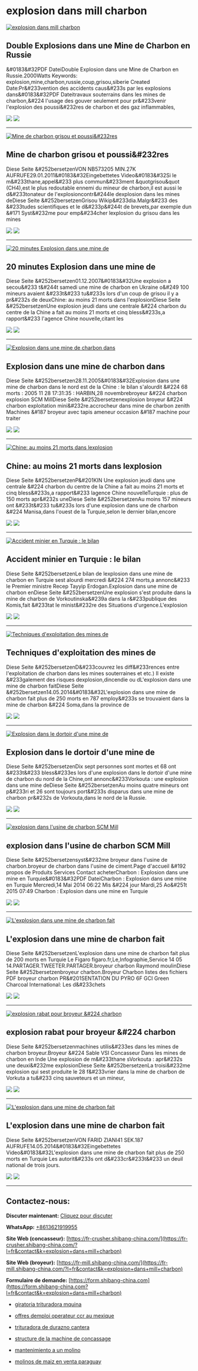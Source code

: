 # explosion dans mill charbon

<a href="https://swt.shibang-china.com/?l=fr&img&k=explosion+dans+mill+charbon" target="_blank">![explosion dans mill charbon](http://static.shibang-china.com/all-800x300/1054.jpg)</a>

## Double Explosions dans une Mine de Charbon en Russie
&#0183&#32PDF DateiDouble Explosion dans une Mine de Charbon en Russie.2000Watts Keywords: explosion,mine,charbon,russie,coup,grisou,siberie Created Date:Pr&#233vention des accidents caus&#233s par les explosions dans&#0183&#32PDF Dateitravaux souterrains dans les mines de charbon,&#224 l'usage des gouver seulement pour pr&#233venir l'explosion des poussi&#232res de charbon et des gaz inflammables,


<a href="https://whatsapp.shibangsoft.com/WhatsApp.php" target="_blank" title="WhatsApp">![](http://static.shibang-china.com/icon/whatsapp.png)</a> <a href="https://swt.shibang-china.com/?l=fr&icon&k=explosion+dans+mill+charbon" target="_blank">![](http://static.shibang-china.com/icon/chat-fr.png)</a>

---

<a href="https://swt.shibang-china.com/?l=fr&img&k=explosion+dans+mill+charbon" target="_blank">![Mine de charbon grisou et poussi&#232res](http://static.shibang-china.com/all-800x300/85.jpg)</a>

## Mine de charbon grisou et poussi&#232res
Diese Seite &#252bersetzenVON NB573205 MIN.27K AUFRUFE29.01.2011&#0183&#32Eingebettetes Video&#0183&#32Si le m&#233thane,appel&#233 plus commun&#233ment &quotgrisou&quot (CH4),est le plus redoutable ennemi du mineur de charbon,il est aussi le d&#233tonateur de l'explosioncontr&#244le dexplosion dans les mines deDiese Seite &#252bersetzenGrisou Wikip&#233dia.Malgr&#233 des &#233tudes scientifiques et le d&#233p&#244t de brevets,par exemple dun &#171 Syst&#232me pour emp&#234cher lexplosion du grisou dans les mines


<a href="https://whatsapp.shibangsoft.com/WhatsApp.php" target="_blank" title="WhatsApp">![](http://static.shibang-china.com/icon/whatsapp.png)</a> <a href="https://swt.shibang-china.com/?l=fr&icon&k=explosion+dans+mill+charbon" target="_blank">![](http://static.shibang-china.com/icon/chat-fr.png)</a>

---

<a href="https://swt.shibang-china.com/?l=fr&img&k=explosion+dans+mill+charbon" target="_blank">![20 minutes Explosion dans une mine de](http://static.shibang-china.com/all-800x300/1152.jpg)</a>

## 20 minutes Explosion dans une mine de
Diese Seite &#252bersetzen01.12.2007&#0183&#32Une explosion a secou&#233 t&#244t samedi une mine de charbon en Ukraine o&#249 100 mineurs avaient &#233t&#233 tu&#233s lors d'un coup de grisou il y a pr&#232s de deuxChine: au moins 21 morts dans l'explosionDiese Seite &#252bersetzenUne explosion jeudi dans une centrale &#224 charbon du centre de la Chine a fait au moins 21 morts et cinq bless&#233s,a rapport&#233 l'agence Chine nouvelle,citant les


<a href="https://whatsapp.shibangsoft.com/WhatsApp.php" target="_blank" title="WhatsApp">![](http://static.shibang-china.com/icon/whatsapp.png)</a> <a href="https://swt.shibang-china.com/?l=fr&icon&k=explosion+dans+mill+charbon" target="_blank">![](http://static.shibang-china.com/icon/chat-fr.png)</a>

---

<a href="https://swt.shibang-china.com/?l=fr&img&k=explosion+dans+mill+charbon" target="_blank">![Explosion dans une mine de charbon dans](http://static.shibang-china.com/all-800x300/1298.jpg)</a>

## Explosion dans une mine de charbon dans
Diese Seite &#252bersetzen28.11.2005&#0183&#32Explosion dans une mine de charbon dans le nord est de la Chine : le bilan s'alourdit &#224 68 morts : 2005 11 28 17:31:35 : HARBIN,28 novembrebroyeur &#224 charbon explosion SCM MillDiese Seite &#252bersetzenexplosion broyeur &#224 charbon exploitation mini&#232re.accrocheur dans mine de charbon zenith Machines &#187 broyeur avec tapis ameneur occasion &#187 machine pour traiter


<a href="https://whatsapp.shibangsoft.com/WhatsApp.php" target="_blank" title="WhatsApp">![](http://static.shibang-china.com/icon/whatsapp.png)</a> <a href="https://swt.shibang-china.com/?l=fr&icon&k=explosion+dans+mill+charbon" target="_blank">![](http://static.shibang-china.com/icon/chat-fr.png)</a>

---

<a href="https://swt.shibang-china.com/?l=fr&img&k=explosion+dans+mill+charbon" target="_blank">![Chine: au moins 21 morts dans lexplosion](http://static.shibang-china.com/all-800x300/340.jpg)</a>

## Chine: au moins 21 morts dans lexplosion
Diese Seite &#252bersetzenP&#201KIN Une explosion jeudi dans une centrale &#224 charbon du centre de la Chine a fait au moins 21 morts et cinq bless&#233s,a rapport&#233 lagence Chine nouvelleTurquie : plus de 150 morts apr&#232s uneDiese Seite &#252bersetzenAu moins 157 mineurs ont &#233t&#233 tu&#233s lors d'une explosion dans une de charbon &#224 Manisa,dans l'ouest de la Turquie,selon le dernier bilan,encore


<a href="https://whatsapp.shibangsoft.com/WhatsApp.php" target="_blank" title="WhatsApp">![](http://static.shibang-china.com/icon/whatsapp.png)</a> <a href="https://swt.shibang-china.com/?l=fr&icon&k=explosion+dans+mill+charbon" target="_blank">![](http://static.shibang-china.com/icon/chat-fr.png)</a>

---

<a href="https://swt.shibang-china.com/?l=fr&img&k=explosion+dans+mill+charbon" target="_blank">![Accident minier en Turquie : le bilan](http://static.shibang-china.com/all-800x300/482.jpg)</a>

## Accident minier en Turquie : le bilan
Diese Seite &#252bersetzenLe bilan de lexplosion dans une mine de charbon en Turquie sest alourdi mercredi &#224 274 morts,a annonc&#233 le Premier ministre Recep Tayyip Erdogan.Explosion dans une mine de charbon enDiese Seite &#252bersetzenUne explosion s'est produite dans la mine de charbon de Vorkoutinska&#239a dans la r&#233publique des Komis,fait &#233tat le minist&#232re des Situations d'urgence.L'explosion


<a href="https://whatsapp.shibangsoft.com/WhatsApp.php" target="_blank" title="WhatsApp">![](http://static.shibang-china.com/icon/whatsapp.png)</a> <a href="https://swt.shibang-china.com/?l=fr&icon&k=explosion+dans+mill+charbon" target="_blank">![](http://static.shibang-china.com/icon/chat-fr.png)</a>

---

<a href="https://swt.shibang-china.com/?l=fr&img&k=explosion+dans+mill+charbon" target="_blank">![Techniques d'exploitation des mines de](http://static.shibang-china.com/all-800x300/1490.jpg)</a>

## Techniques d'exploitation des mines de
Diese Seite &#252bersetzenD&#233couvrez les diff&#233rences entre l'exploitation de charbon dans les mines souterraines et etc.) Il existe &#233galement des risques dexplosion,dincendie ou dL'explosion dans une mine de charbon faitDiese Seite &#252bersetzen14.05.2014&#0183&#32L'explosion dans une mine de charbon fait plus de 250 morts en 787 employ&#233s se trouvaient dans la mine de charbon &#224 Soma,dans la province de


<a href="https://whatsapp.shibangsoft.com/WhatsApp.php" target="_blank" title="WhatsApp">![](http://static.shibang-china.com/icon/whatsapp.png)</a> <a href="https://swt.shibang-china.com/?l=fr&icon&k=explosion+dans+mill+charbon" target="_blank">![](http://static.shibang-china.com/icon/chat-fr.png)</a>

---

<a href="https://swt.shibang-china.com/?l=fr&img&k=explosion+dans+mill+charbon" target="_blank">![Explosion dans le dortoir d'une mine de](http://static.shibang-china.com/all-800x300/588.jpg)</a>

## Explosion dans le dortoir d'une mine de
Diese Seite &#252bersetzenDix sept personnes sont mortes et 68 ont &#233t&#233 bless&#233es lors d'une explosion dans le dortoir d'une mine de charbon du nord de la Chine,ont annonc&#233Vorkouta : une explosion dans une mine deDiese Seite &#252bersetzenAu moins quatre mineurs ont p&#233ri et 26 sont toujours port&#233s disparus dans une mine de charbon pr&#232s de Vorkouta,dans le nord de la Russie.


<a href="https://whatsapp.shibangsoft.com/WhatsApp.php" target="_blank" title="WhatsApp">![](http://static.shibang-china.com/icon/whatsapp.png)</a> <a href="https://swt.shibang-china.com/?l=fr&icon&k=explosion+dans+mill+charbon" target="_blank">![](http://static.shibang-china.com/icon/chat-fr.png)</a>

---

<a href="https://swt.shibang-china.com/?l=fr&img&k=explosion+dans+mill+charbon" target="_blank">![explosion dans l'usine de charbon SCM Mill](http://static.shibang-china.com/all-800x300/1258.jpg)</a>

## explosion dans l'usine de charbon SCM Mill
Diese Seite &#252bersetzensyst&#232me broyeur dans l'usine de charbon.broyeur de charbon dans l'usine de ciment.Page d'accueil &#192 propos de Produits Services Contact acheterCharbon : Explosion dans une mine en Turquie&#0183&#32PDF DateiCharbon : Explosion dans une mine en Turquie Mercredi,14 Mai 2014 06:22 Mis &#224 jour Mardi,25 Ao&#251t 2015 07:49 Charbon : Explosion dans une mine en Turquie


<a href="https://whatsapp.shibangsoft.com/WhatsApp.php" target="_blank" title="WhatsApp">![](http://static.shibang-china.com/icon/whatsapp.png)</a> <a href="https://swt.shibang-china.com/?l=fr&icon&k=explosion+dans+mill+charbon" target="_blank">![](http://static.shibang-china.com/icon/chat-fr.png)</a>

---

<a href="https://swt.shibang-china.com/?l=fr&img&k=explosion+dans+mill+charbon" target="_blank">![L'explosion dans une mine de charbon fait](http://static.shibang-china.com/all-800x300/559.jpg)</a>

## L'explosion dans une mine de charbon fait
Diese Seite &#252bersetzenL'explosion dans une mine de charbon fait plus de 200 morts en Turquie Le Figaro figaro.fr,Le,Infographie,Service 14 05 14.PARTAGER.TWEETER.PARTAGER.broyeur charbon Raymond moulinDiese Seite &#252bersetzenbroyeur charbon.Broyeur Charbon listes des fichiers PDF broyeur charbon PR&#201SENTATION DU PYRO 6F GCI Green Charcoal International: Les d&#233chets


<a href="https://whatsapp.shibangsoft.com/WhatsApp.php" target="_blank" title="WhatsApp">![](http://static.shibang-china.com/icon/whatsapp.png)</a> <a href="https://swt.shibang-china.com/?l=fr&icon&k=explosion+dans+mill+charbon" target="_blank">![](http://static.shibang-china.com/icon/chat-fr.png)</a>

---

<a href="https://swt.shibang-china.com/?l=fr&img&k=explosion+dans+mill+charbon" target="_blank">![explosion rabat pour broyeur &#224 charbon](http://static.shibang-china.com/all-800x300/1396.jpg)</a>

## explosion rabat pour broyeur &#224 charbon
Diese Seite &#252bersetzenmachines utilis&#233es dans les mines de charbon broyeur.Broyeur &#224 Sable VSI Concasseur Dans les mines de charbon en Inde Une explosion de m&#233thane sVorkouta : apr&#232s une deuxi&#232me explosionDiese Seite &#252bersetzenLa troisi&#232me explosion qui sest produite le 28 f&#233vrier dans la mine de charbon de Vorkuta a tu&#233 cinq sauveteurs et un mineur,


<a href="https://whatsapp.shibangsoft.com/WhatsApp.php" target="_blank" title="WhatsApp">![](http://static.shibang-china.com/icon/whatsapp.png)</a> <a href="https://swt.shibang-china.com/?l=fr&icon&k=explosion+dans+mill+charbon" target="_blank">![](http://static.shibang-china.com/icon/chat-fr.png)</a>

---

<a href="https://swt.shibang-china.com/?l=fr&img&k=explosion+dans+mill+charbon" target="_blank">![L'explosion dans une mine de charbon fait](http://static.shibang-china.com/all-800x300/1496.jpg)</a>

## L'explosion dans une mine de charbon fait
Diese Seite &#252bersetzenVON FARID ZIANI41 SEK.187 AUFRUFE14.05.2014&#0183&#32Eingebettetes Video&#0183&#32L'explosion dans une mine de charbon fait plus de 250 morts en Turquie Les autorit&#233s ont d&#233cr&#233t&#233 un deuil national de trois jours.

<a href="https://whatsapp.shibangsoft.com/WhatsApp.php" target="_blank" title="WhatsApp">![](http://static.shibang-china.com/icon/whatsapp.png)</a> <a href="https://swt.shibang-china.com/?l=fr&icon&k=explosion+dans+mill+charbon" target="_blank">![](http://static.shibang-china.com/icon/chat-fr.png)</a>

---
## Contactez-nous:

**Discuter maintenant:** [Cliquez pour discuter](https://swt.shibang-china.com?l=fr&contact&k=explosion+dans+mill+charbon)

**WhatsApp:**  [+8613621919955](https://whatsapp.shibangsoft.com/WhatsApp.php)

**Site Web (concasseur):** [https://fr-crusher.shibang-china.com/](https://fr-crusher.shibang-china.com/?l=fr&contact&k=explosion+dans+mill+charbon)

**Site Web (broyeur):** [https://fr-mill.shibang-china.com/](https://fr-mill.shibang-china.com/?l=fr&contact&k=explosion+dans+mill+charbon)

**Formulaire de demande:** [https://form.shibang-china.com](https://form.shibang-china.com?l=fr&contact&k=explosion+dans+mill+charbon)

* [giratoria trituradora mquina](../63/giratoria%20trituradora%20mquina.md)

* [offres demploi operateur ccr au mexique](../65/offres%20demploi%20operateur%20ccr%20au%20mexique.md)

* [trituradora de durazno cantera](../63/trituradora%20de%20durazno%20cantera.md)

* [structure de la machine de concassage](../65/structure%20de%20la%20machine%20de%20concassage.md)

* [mantenimiento a un molino](../62/mantenimiento%20a%20un%20molino.md)

* [molinos de maiz en venta paraguay](../62/molinos%20de%20maiz%20en%20venta%20paraguay.md)